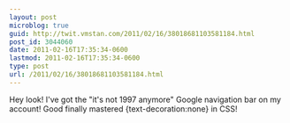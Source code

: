 ```yaml
---
layout: post
microblog: true
guid: http://twit.vmstan.com/2011/02/16/38018681103581184.html
post_id: 3044060
date: 2011-02-16T17:35:34-0600
lastmod: 2011-02-16T17:35:34-0600
type: post
url: /2011/02/16/38018681103581184.html
---
```

Hey look! I've got the "it's not 1997 anymore" Google navigation bar on my account! Good finally mastered {text-decoration:none} in CSS!
